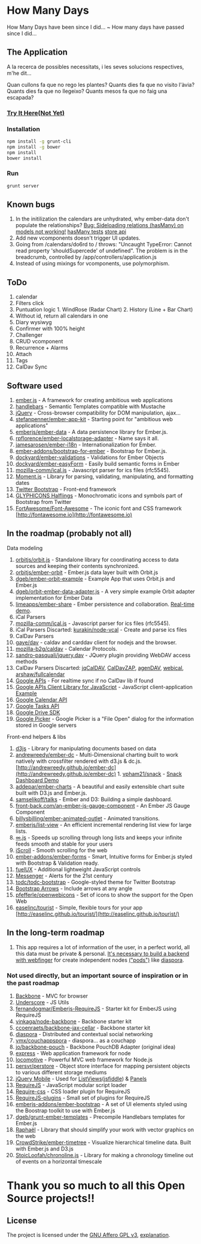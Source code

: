 # How Many Days #
How Many Days have been since I did... ~ How many days have passed since I did...

## The Application ##
A la recerca de possibles necessitats,
 i les seves solucions respectives, m'he dit...

Quan cullons fa que no rego les plantes?
Quants dies fa que no visito l'àvia?
Quants dies fa que no llegeixo?
Quants mesos fa que no faig una escapada?

### [Try It Here(Not Yet)](http://github.com) ###

### Installation ###
```bash
npm install -g grunt-cli
npm install -g bower
npm install
bower install
```

### Run ###
```bash
grunt server
```


## Known bugs ##
1. In the initilization the calendars are unhydrated, why ember-data don't populate the relationships? [Bug: Sideloading relations (hasMany) on models not working!](https://github.com/emberjs/data/issues/1834) [hasMany tests](https://github.com/emberjs/data/blob/master/packages/ember-data/tests/integration/relationships/has_many_test.js) [store api](http://emberjs.com/api/data/classes/DS.Store.html)
2. Add new vcomponents doesn't trigger UI updates.
3. Going from /calendars/do6rd to / throws: "Uncaught TypeError: Cannot read property 'shouldSupercede' of undefined". The problem is in the breadcrumb, controlled by /app/controllers/application.js
4. Instead of using mixings for vcomponents, use polymorphism.



## ToDo ##
1. calendar
  1. Filters click
  2. Puntuation logic
    1. WindRose (Radar Chart)
    2. History (Line + Bar Chart)
  3. Without id, return all calendars in one
  4. Diary wysiwyg
  5. Confirmer with 100% height
  6. Challenger
2. CRUD vcomponent
  1. Recurrence + Alarms
  2. Attach
  3. Tags
3. CalDav Sync



## Software used ##
1. [ember.js](http://emberjs.com/) - A framework for creating ambitious web applications
2. [handlebars](http://handlebarsjs.com/) - Semantic Templates compatible with Mustache
3. [jQuery](http://jquery.com/) - Cross-browser compatibility for DOM manipulation, ajax...
4. [stefanpenner/ember-app-kit](http://iamstef.net/ember-app-kit/) - Starting point for "ambitious web applications"
5. [emberjs/ember-data](https://github.com/emberjs/data) - A data persistence library for Ember.js.
6. [rpflorence/ember-localstorage-adapter](https://github.com/rpflorence/ember-localstorage-adapter) - Name says it all.
7. [jamesarosen/ember-i18n](https://github.com/jamesarosen/ember-i18n) - Internationalization for Ember.
8. [ember-addons/bootstrap-for-ember](https://github.com/ember-addons/bootstrap-for-ember) - Bootstrap for Ember.js.
9. [dockyard/ember-validations](https://github.com/dockyard/ember-validations) - Validations for Ember Objects
10. [dockyard/ember-easyForm](https://github.com/dockyard/ember-easyForm) - Easily build semantic forms in Ember
11. [mozilla-comm/ical.js](https://github.com/mozilla-comm/ical.js) - Javascript parser for ics files (rfc5545).
12. [Moment.js](http://momentjs.com/) - Library for parsing, validating, manipulating, and formatting dates
13. [Twitter Bootstrap](http://getbootstrap.com/2.3.2/) - Front-end framework
14. [GLYPHICONS Halflings](http://glyphicons.com/) - Monochromatic icons and symbols part of Bootstrap from Twitter
15. [FortAwesome/Font-Awesome](https://github.com/FortAwesome/Font-Awesome/) - The iconic font and CSS framework [http://fontawesome.io](http://fontawesome.io)



## In the roadmap (probably not all) ##
Data modeling

1. [orbitjs/orbit.js](https://github.com/orbitjs/orbit.js) - Standalone library for coordinating access to data sources and keeping their contents synchronized.
  1. [orbitjs/ember-orbit](https://github.com/orbitjs/ember-orbit) - Ember.js data layer built with Orbit.js
  2. [dgeb/ember-orbit-example](https://github.com/dgeb/ember-orbit-example) - Example App that uses Orbit.js and Ember.js
  3. [dgeb/orbit-ember-data-adapter.js](https://gist.github.com/dgeb/8446998) - A very simple example Orbit adapter implementation for Ember Data
2. [limeapps/ember-share](https://github.com/limeapps/ember-share) - Ember persistence and collaboration. [Real-time demo](http://embershare.com/).
3. iCal Parsers
  1. [mozilla-comm/ical.js](https://github.com/mozilla-comm/ical.js) - Javascript parser for ics files (rfc5545).
  2. iCal Parsers Discarted: [kurakin/node-vcal](https://github.com/kurakin/node-vcal) - Create and parse ics files
4. CalDav Parsers
  1. [gaye/dav](https://github.com/gaye/dav) - caldav and carddav client for nodejs and the browser.
  2. [mozilla-b2g/caldav](https://github.com/mozilla-b2g/caldav) - Calendar Protocols.
  3. [sandro-pasquali/jquery.dav](https://github.com/sandro-pasquali/jquery.dav) - JQuery plugin providing WebDAV access methods
  4. CalDav Parsers Discarted: [jqCalDAV](https://gitorious.org/jqcaldav), [CalDavZAP](http://www.inf-it.com/open-source/clients/caldavzap/), [agenDAV](http://agendav.org/), [webical](https://code.google.com/p/webical/), [arshaw/fullcalendar](https://github.com/arshaw/fullcalendar)
5. [Google APIs](https://developers.google.com/google-apps/app-apis) - For realtime sync if no CalDav lib if found
  1. [Google APIs Client Library for JavaScript](https://developers.google.com/api-client-library/javascript/) - JavaScript client-application [Example](https://developers.google.com/api-client-library/javascript/start/start-js)
  2. [Google Calendar API](https://developers.google.com/google-apps/calendar/)
  3. [Google Tasks API](https://developers.google.com/google-apps/tasks/)
  4. [Google Drive SDK](https://developers.google.com/drive/quickstart-js)
  5. [Google Picker](https://developers.google.com/picker/docs) - Google Picker is a "File Open" dialog for the information stored in Google servers

Front-end helpers & libs

1. [d3js](http://d3js.org/) - Library for manipulating documents based on data
  1. [andrewreedy/ember-dc](https://github.com/andrewreedy/ember-dc) - Multi-Dimensional charting built to work natively with crossfilter rendered with d3.js & dc.js. [http://andrewreedy.github.io/ember-dc](http://andrewreedy.github.io/ember-dc)
    1. [vpham21/snack](https://github.com/vpham21/snack) - [Snack Dashboard Demo](http://jeroenooms.github.io/dashboard/snack/)
  2. [addepar/ember-charts](https://github.com/addepar/ember-charts) - A beautiful and easily extensible chart suite built with D3.js and Ember.js.
  3. [samselikoff/talks](https://github.com/samselikoff/talks) - Ember and D3: Building a simple dashboard.
  4. [front-back.com/an-ember-js-gauge-component](http://front-back.com/an-ember-js-gauge-component) - An Ember JS Gauge Component
2. [billysbilling/ember-animated-outlet](https://github.com/billysbilling/ember-animated-outlet) - Animated transitions.
3. [emberjs/list-view](https://github.com/emberjs/list-view) - An efficient incremental rendering list view for large lists.
  1. [∞.js](http://airbnb.github.io/infinity/) - Speeds up scrolling through long lists and keeps your infinite feeds smooth and stable for your users
  2. [iScroll](http://cubiq.org/) - Smooth scrolling for the web
4. [ember-addons/ember-forms](https://github.com/ember-addons/ember-forms) - Smart, Intuitive forms for Ember.js styled with Bootstrap & Validation ready.
5. [fuelUX](http://exacttarget.github.io/fuelux) - Additional lightweight JavaScript controls
6. [Messenger](http://github.hubspot.com/messenger/) - Alerts for the 21st century
7. [todc/todc-bootstrap](https://github.com/todc/todc-bootstrap) - Google-styled theme for Twitter Bootstrap
8. [Bootstrap Arrows](http://bootstrap-arrows.iarfhlaith.com/) - Include arrows at any angle
9. [pfefferle/openwebicons](https://github.com/pfefferle/openwebicons) - Set of icons to show the support for the Open Web
10. [easelinc/tourist](https://github.com/easelinc/tourist) - Simple, flexible tours for your app [http://easelinc.github.io/tourist/](http://easelinc.github.io/tourist/)


## In the long-term roadmap ##
1. This app requires a lot of information of the user, in a perfect world, all this data must be private & personal. [It's necessary to build a backend with webfinger](https://github.com/RedRudeBoy/HowManyBackendNodeDeprecated) for create independent nodes [("pods")](http://podupti.me/) like [diaspora](https://diasporafoundation.org/about).


### Not used directly, but an important source of inspiration or in the past roadmap ###
1. [Backbone](https://github.com/documentcloud/backbone) - MVC for browser
2. [Underscore](https://github.com/documentcloud/underscore) - JS Utils
3. [fernandogmar/Emberjs-RequireJS](https://github.com/fernandogmar/Emberjs-RequireJS) - Starter kit for EmberJS using RequireJS
4. [vinkaga/node-backbone](https://github.com/vinkaga/node-backbone) - Backbone starter kit
5. [ccoenraets/backbone-jax-cellar](https://github.com/ccoenraets/backbone-jax-cellar) - Backbone starter kit
6. [diaspora](https://github.com/diaspora/diaspora) - Distributed and contextual social networking
7. [vmx/couchappspora](https://github.com/vmx/couchappspora) - diaspora... as a couchapp
8. [jo/backbone-pouch](https://github.com/jo/backbone-pouch) - Backbone PouchDB Adapter (original idea)
9. [express](http://expressjs.com/) - Web application framework for node
10. [locomotive](http://expressjs.com/) - Powerful MVC web framework for Node.js
11. [persvr/perstore](https://github.com/persvr/perstore) - Object store interface for mapping persistent objects to various different storage mediums
12. [jQuery Mobile](http://jquerymobile.com/) - Used for [ListViews](http://demos.jquerymobile.com/1.4.0/listview-grid/listview-grid.html)([jsfiddle](http://jsfiddle.net/Shreerang/ggzHT/)) & [Panels](http://demos.jquerymobile.com/1.4.2/panel/)
13. [RequireJS](http://requirejs.org/) - JavaScript modular script loader
14. [Require-css](https://github.com/guybedford/require-css) - CSS loader plugin for RequireJS
15. [RequireJS-plugins](https://github.com/millermedeiros/requirejs-plugins) - Small set of plugins for RequireJS
16. [emberjs-addons/ember-bootstrap](https://github.com/emberjs-addons/ember-bootstrap) - A set of UI elements styled using the Boostrap toolkit to use with Ember.js
17. [dgeb/grunt-ember-templates](https://github.com/dgeb/grunt-ember-templates) - Precompile Handlebars templates for Ember.js
18. [Raphaël](http://raphaeljs.com/) - Library that should simplify your work with vector graphics on the web
19. [CrowdStrike/ember-timetree](https://github.com/CrowdStrike/ember-timetree) - Visualize hierarchical timeline data. Built with Ember.js and D3.js
20. [StoicLoofah/chronoline.js](https://github.com/StoicLoofah/chronoline.js) - Library for making a chronology timeline out of events on a horizontal timescale



# Thank you so much to all this Open Source projects!!


## License ##
The project is licensed under the [GNU Affero GPL v3](http://www.gnu.org/licenses/agpl-3.0.html), [explanation](http://choosealicense.com/licenses/agpl-3.0/).
